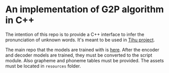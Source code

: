 # An implementation of G2P algorithm in C++

The intention of this repo is to provide a C++ interface to infer the pronunciation of unknown words. It's meant to be used in [Tihu project](https://github.com/tihu-nlp/tihu).

The main repo that the models are trained with is [here](https://github.com/hajix/G2P). After the encoder and decoder models are trained, they must be converted to the script module. Also grapheme and phoneme tables must be provided. The assets must be located in `resources` folder.

